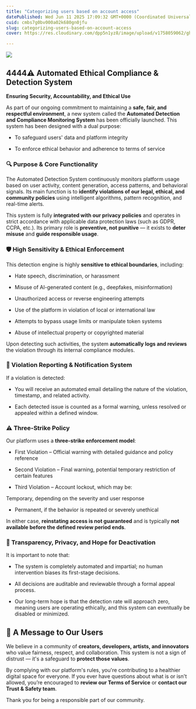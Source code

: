 ```yaml
---
title: "Categorizing users based on account access"
datePublished: Wed Jun 11 2025 17:09:32 GMT+0000 (Coordinated Universal Time)
cuid: cmbs7g0bv000a02k680gn0jfu
slug: categorizing-users-based-on-account-access
cover: https://res.cloudinary.com/dpp5n1yz8/image/upload/v1758059062/ghadaam/covers/solxbeiya0liugwqm5oz.jpg

---
```


![](https://cdn.hashnode.com/res/hashnode/image/upload/v1749661740869/78feaf5e-543e-4745-8bea-7f4ac3f082ac.png)

## 4444⚠️ Automated Ethical Compliance & Detection System

**Ensuring Security, Accountability, and Ethical Use**

As part of our ongoing commitment to maintaining a **safe, fair, and respectful environment**, a new system called the **Automated Detection and Compliance Monitoring System** has been officially launched. This system has been designed with a dual purpose:

- To safeguard users' data and platform integrity

- To enforce ethical behavior and adherence to terms of service

### 🔍 Purpose & Core Functionality

The Automated Detection System continuously monitors platform usage based on user activity, content generation, access patterns, and behavioral signals. Its main function is to **identify violations of our legal, ethical, and community policies** using intelligent algorithms, pattern recognition, and real-time alerts.

This system is fully **integrated with our privacy policies** and operates in strict accordance with applicable data protection laws (such as GDPR, CCPA, etc.). Its primary role is **preventive, not punitive** — it exists to **deter misuse** and **guide responsible usage**.

### 🛡️ High Sensitivity & Ethical Enforcement

This detection engine is highly **sensitive to ethical boundaries**, including:

- Hate speech, discrimination, or harassment

- Misuse of AI-generated content (e.g., deepfakes, misinformation)

- Unauthorized access or reverse engineering attempts

- Use of the platform in violation of local or international law

- Attempts to bypass usage limits or manipulate token systems

- Abuse of intellectual property or copyrighted material

Upon detecting such activities, the system **automatically logs and reviews** the violation through its internal compliance modules.

### 📧 Violation Reporting & Notification System

If a violation is detected:

- You will receive an automated email detailing the nature of the violation, timestamp, and related activity.

- Each detected issue is counted as a formal warning, unless resolved or appealed within a defined window.

### ⚠️ Three-Strike Policy

Our platform uses a **three-strike enforcement model**:

- First Violation – Official warning with detailed guidance and policy reference

- Second Violation – Final warning, potential temporary restriction of certain features

- Third Violation – Account lockout, which may be:

Temporary, depending on the severity and user response

- Permanent, if the behavior is repeated or severely unethical

In either case, **reinstating access is not guaranteed** and is typically **not available before the defined review period ends**.

### 🔐 Transparency, Privacy, and Hope for Deactivation

It is important to note that:

- The system is completely automated and impartial; no human intervention biases its first-stage decisions.

- All decisions are auditable and reviewable through a formal appeal process.

- Our long-term hope is that the detection rate will approach zero, meaning users are operating ethically, and this system can eventually be disabled or minimized.

## 🤝 A Message to Our Users

We believe in a community of **creators, developers, artists, and innovators** who value fairness, respect, and collaboration. This system is not a sign of distrust — it's a safeguard to **protect those values**.

By complying with our platform's rules, you're contributing to a healthier digital space for everyone. If you ever have questions about what is or isn't allowed, you’re encouraged to **review our Terms of Service** or **contact our Trust & Safety team**.

Thank you for being a responsible part of our community.